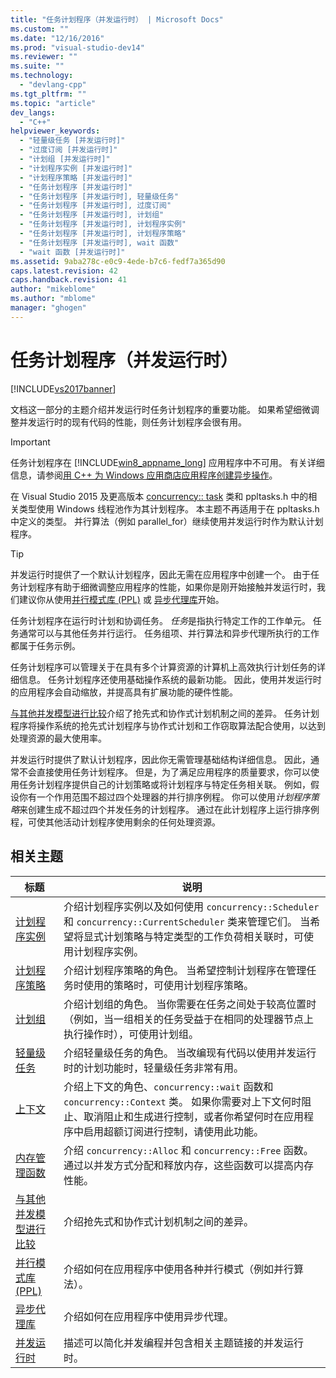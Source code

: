 ```yaml
---
title: "任务计划程序（并发运行时） | Microsoft Docs"
ms.custom: ""
ms.date: "12/16/2016"
ms.prod: "visual-studio-dev14"
ms.reviewer: ""
ms.suite: ""
ms.technology: 
  - "devlang-cpp"
ms.tgt_pltfrm: ""
ms.topic: "article"
dev_langs: 
  - "C++"
helpviewer_keywords: 
  - "轻量级任务 [并发运行时]"
  - "过度订阅 [并发运行时]"
  - "计划组 [并发运行时]"
  - "计划程序实例 [并发运行时]"
  - "计划程序策略 [并发运行时]"
  - "任务计划程序 [并发运行时]"
  - "任务计划程序 [并发运行时], 轻量级任务"
  - "任务计划程序 [并发运行时], 过度订阅"
  - "任务计划程序 [并发运行时], 计划组"
  - "任务计划程序 [并发运行时], 计划程序实例"
  - "任务计划程序 [并发运行时], 计划程序策略"
  - "任务计划程序 [并发运行时], wait 函数"
  - "wait 函数 [并发运行时]"
ms.assetid: 9aba278c-e0c9-4ede-b7c6-fedf7a365d90
caps.latest.revision: 42
caps.handback.revision: 41
author: "mikeblome"
ms.author: "mblome"
manager: "ghogen"
---
```

# 任务计划程序（并发运行时）
[!INCLUDE[vs2017banner](../../assembler/inline/includes/vs2017banner.md)]

文档这一部分的主题介绍并发运行时任务计划程序的重要功能。  如果希望细微调整并发运行时的现有代码的性能，则任务计划程序会很有用。  
  
> [!IMPORTANT]
>  任务计划程序在 [!INCLUDE[win8_appname_long](../../build/includes/win8_appname_long_md.md)] 应用程序中不可用。  有关详细信息，请参阅[用 C\+\+ 为 Windows 应用商店应用程序创建异步操作](../../parallel/concrt/creating-asynchronous-operations-in-cpp-for-windows-store-apps.md)。  
>   
>  在 Visual Studio 2015 及更高版本 [concurrency:: task](../../parallel/concrt/reference/task-class-concurrency-runtime.md) 类和 ppltasks.h 中的相关类型使用 Windows 线程池作为其计划程序。  本主题不再适用于在 ppltasks.h 中定义的类型。  并行算法（例如 parallel\_for）继续使用并发运行时作为默认计划程序。  
  
> [!TIP]
>  并发运行时提供了一个默认计划程序，因此无需在应用程序中创建一个。  由于任务计划程序有助于细微调整应用程序的性能，如果你是刚开始接触并发运行时，我们建议你从使用[并行模式库 \(PPL\)](../../parallel/concrt/parallel-patterns-library-ppl.md) 或 [异步代理库](../../parallel/concrt/asynchronous-agents-library.md)开始。  
  
 任务计划程序在运行时计划和协调任务。  *任务*是指执行特定工作的工作单元。  任务通常可以与其他任务并行运行。  任务组项、并行算法和异步代理所执行的工作都属于任务示例。  
  
 任务计划程序可以管理关于在具有多个计算资源的计算机上高效执行计划任务的详细信息。  任务计划程序还使用基础操作系统的最新功能。  因此，使用并发运行时的应用程序会自动缩放，并提高具有扩展功能的硬件性能。  
  
 [与其他并发模型进行比较](../../parallel/concrt/comparing-the-concurrency-runtime-to-other-concurrency-models.md)介绍了抢先式和协作式计划机制之间的差异。  任务计划程序将操作系统的抢先式计划程序与协作式计划和工作窃取算法配合使用，以达到处理资源的最大使用率。  
  
 并发运行时提供了默认计划程序，因此你无需管理基础结构详细信息。  因此，通常不会直接使用任务计划程序。  但是，为了满足应用程序的质量要求，你可以使用任务计划程序提供自己的计划策略或将计划程序与特定任务相关联。  例如，假设你有一个作用范围不超过四个处理器的并行排序例程。  你可以使用*计划程序策略*来创建生成不超过四个并发任务的计划程序。  通过在此计划程序上运行排序例程，可使其他活动计划程序使用剩余的任何处理资源。  
  
## 相关主题  
  
|标题|说明|  
|--------|--------|  
|[计划程序实例](../../parallel/concrt/scheduler-instances.md)|介绍计划程序实例以及如何使用 `concurrency::Scheduler` 和 `concurrency::CurrentScheduler` 类来管理它们。  当希望将显式计划策略与特定类型的工作负荷相关联时，可使用计划程序实例。|  
|[计划程序策略](../../parallel/concrt/scheduler-policies.md)|介绍计划程序策略的角色。  当希望控制计划程序在管理任务时使用的策略时，可使用计划程序策略。|  
|[计划组](../../parallel/concrt/schedule-groups.md)|介绍计划组的角色。  当你需要在任务之间处于较高位置时（例如，当一组相关的任务受益于在相同的处理器节点上执行操作时），可使用计划组。|  
|[轻量级任务](../../parallel/concrt/lightweight-tasks.md)|介绍轻量级任务的角色。  当改编现有代码以使用并发运行时的计划功能时，轻量级任务非常有用。|  
|[上下文](../../parallel/concrt/contexts.md)|介绍上下文的角色、`concurrency::wait` 函数和 `concurrency::Context` 类。  如果你需要对上下文何时阻止、取消阻止和生成进行控制，或者你希望何时在应用程序中启用超额订阅进行控制，请使用此功能。|  
|[内存管理函数](../../parallel/concrt/memory-management-functions.md)|介绍 `concurrency::Alloc` 和 `concurrency::Free` 函数。  通过以并发方式分配和释放内存，这些函数可以提高内存性能。|  
|[与其他并发模型进行比较](../../parallel/concrt/comparing-the-concurrency-runtime-to-other-concurrency-models.md)|介绍抢先式和协作式计划机制之间的差异。|  
|[并行模式库 \(PPL\)](../../parallel/concrt/parallel-patterns-library-ppl.md)|介绍如何在应用程序中使用各种并行模式（例如并行算法）。|  
|[异步代理库](../../parallel/concrt/asynchronous-agents-library.md)|介绍如何在应用程序中使用异步代理。|  
|[并发运行时](../../parallel/concrt/concurrency-runtime.md)|描述可以简化并发编程并包含相关主题链接的并发运行时。|